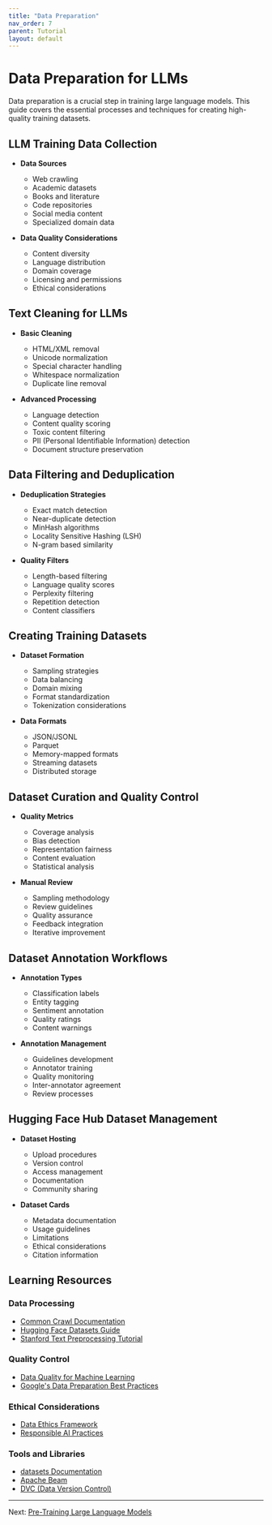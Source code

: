 ```yaml
---
title: "Data Preparation"
nav_order: 7
parent: Tutorial
layout: default
---
```

# Data Preparation for LLMs

Data preparation is a crucial step in training large language models. This guide covers the essential processes and techniques for creating high-quality training datasets.

## LLM Training Data Collection

- **Data Sources**
  - Web crawling
  - Academic datasets
  - Books and literature
  - Code repositories
  - Social media content
  - Specialized domain data

- **Data Quality Considerations**
  - Content diversity
  - Language distribution
  - Domain coverage
  - Licensing and permissions
  - Ethical considerations

## Text Cleaning for LLMs

- **Basic Cleaning**
  - HTML/XML removal
  - Unicode normalization
  - Special character handling
  - Whitespace normalization
  - Duplicate line removal

- **Advanced Processing**
  - Language detection
  - Content quality scoring
  - Toxic content filtering
  - PII (Personal Identifiable Information) detection
  - Document structure preservation

## Data Filtering and Deduplication

- **Deduplication Strategies**
  - Exact match detection
  - Near-duplicate detection
  - MinHash algorithms
  - Locality Sensitive Hashing (LSH)
  - N-gram based similarity

- **Quality Filters**
  - Length-based filtering
  - Language quality scores
  - Perplexity filtering
  - Repetition detection
  - Content classifiers

## Creating Training Datasets

- **Dataset Formation**
  - Sampling strategies
  - Data balancing
  - Domain mixing
  - Format standardization
  - Tokenization considerations

- **Data Formats**
  - JSON/JSONL
  - Parquet
  - Memory-mapped formats
  - Streaming datasets
  - Distributed storage

## Dataset Curation and Quality Control

- **Quality Metrics**
  - Coverage analysis
  - Bias detection
  - Representation fairness
  - Content evaluation
  - Statistical analysis

- **Manual Review**
  - Sampling methodology
  - Review guidelines
  - Quality assurance
  - Feedback integration
  - Iterative improvement

## Dataset Annotation Workflows

- **Annotation Types**
  - Classification labels
  - Entity tagging
  - Sentiment annotation
  - Quality ratings
  - Content warnings

- **Annotation Management**
  - Guidelines development
  - Annotator training
  - Quality monitoring
  - Inter-annotator agreement
  - Review processes

## Hugging Face Hub Dataset Management

- **Dataset Hosting**
  - Upload procedures
  - Version control
  - Access management
  - Documentation
  - Community sharing

- **Dataset Cards**
  - Metadata documentation
  - Usage guidelines
  - Limitations
  - Ethical considerations
  - Citation information

## Learning Resources

### Data Processing
- [Common Crawl Documentation](https://commoncrawl.org/the-data/)
- [Hugging Face Datasets Guide](https://huggingface.co/docs/datasets/)
- [Stanford Text Preprocessing Tutorial](https://nlp.stanford.edu/IR-book/html/htmledition/text-preprocessing-1.html)

### Quality Control
- [Data Quality for Machine Learning](https://www.amazon.com/Data-Quality-Machine-Learning-Practices/dp/1492094964)
- [Google's Data Preparation Best Practices](https://cloud.google.com/architecture/data-preprocessing-for-ml-with-tf-transform-pt1)

### Ethical Considerations
- [Data Ethics Framework](https://www.gov.uk/government/publications/data-ethics-framework)
- [Responsible AI Practices](https://ai.google/responsibilities/responsible-ai-practices/)

### Tools and Libraries
- [datasets Documentation](https://huggingface.co/docs/datasets/)
- [Apache Beam](https://beam.apache.org/)
- [DVC (Data Version Control)](https://dvc.org/)

---

Next: [Pre-Training Large Language Models](Pre_Training.md)
